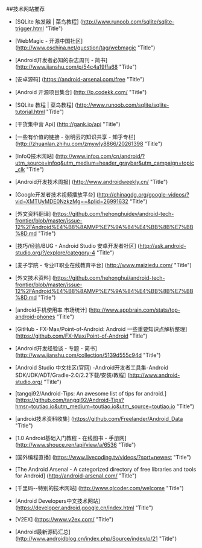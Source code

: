 
##技术网站推荐


* [SQLite 触发器 | 菜鸟教程] (http://www.runoob.com/sqlite/sqlite-trigger.html  "Title")
* [WebMagic - 开源中国社区] (http://www.oschina.net/question/tag/webmagic  "Title")
* [Android开发者必知的杂志周刊 - 简书] (http://www.jianshu.com/p/54c4a19ffa68  "Title")
* [安卓源码] (https://android-arsenal.com/free  "Title")
* [Android 开源项目集合] (http://p.codekk.com/  "Title")
* [SQLite 教程 | 菜鸟教程] (http://www.runoob.com/sqlite/sqlite-tutorial.html  "Title")
* [干货集中营 Api] (http://gank.io/api  "Title")
* [一些有价值的链接 - 张明云的知识共享 - 知乎专栏] (http://zhuanlan.zhihu.com/zmywly8866/20261398  "Title")
* [InfoQ技术网站] (http://www.infoq.com/cn/android/?utm_source=infoq&utm_medium=header_graybar&utm_campaign=topic_clk  "Title")
* [Android开发技术周报] (http://www.androidweekly.cn/  "Title")
* [Google开发者技术视频播放平台] (http://chinagdg.org/google-videos/?vid=XMTUyMDE0NzkzMg==&plid=26991632 "Title")
* [外文资料翻译] (https://github.com/hehonghuidev/android-tech-frontier/blob/master/issue-12%2FAndroid%E4%B8%8AMVP%E7%9A%84%E4%BB%8B%E7%BB%8D.md "Title")
* [技巧/经验/BUG - Android Studio 安卓开发者社区] (http://ask.android-studio.org/?/explore/category-4 "Title")
* [麦子学院 - 专业IT职业在线教育平台] (http://www.maiziedu.com/ "Title")

* [外文技术资料] (https://github.com/hehonghui/android-tech-frontier/blob/master/issue-12%2FAndroid%E4%B8%8AMVP%E7%9A%84%E4%BB%8B%E7%BB%8D.md "Title")
* [android手机使用率 市场统计] (http://www.appbrain.com/stats/top-android-phones "Title")
* [GitHub - FX-Max/Point-of-Android: Android 一些重要知识点解析整理] (https://github.com/FX-Max/Point-of-Android "Title")
* [Android开发经验谈 - 专题 - 简书] (http://www.jianshu.com/collection/5139d555c94d "Title")
* [Android Studio 中文社区(官网) -Android开发者工具集-Android SDK/JDK/ADT/Gradle-2.0/2.2下载/安装/教程] (http://www.android-studio.org/ "Title")
* [tangqi92/Android-Tips: An awesome list of tips for android.] (https://github.com/tangqi92/Android-Tips?hmsr=toutiao.io&utm_medium=toutiao.io&utm_source=toutiao.io "Title")
* [android技术资料收集] (https://github.com/Freelander/Android_Data "Title")
* [1.0 Android基础入门教程 - 在线图书 - 手册网] (http://www.shouce.ren/api/view/a/6536 "Title")
* [国外编程直播] (https://www.livecoding.tv/videos/?sort=newest "Title")
* [The Android Arsenal - A categorized directory of free libraries and tools for Android] (http://android-arsenal.com/ "Title")
* [千里码--特别的技术网站] (http://www.qlcoder.com/welcome "Title")
* [Android Developers中文技术网站] (https://developer.android.google.cn/index.html "Title")
* [V2EX] (https://www.v2ex.com/ "Title")
* [Android最新源码汇总] (http://www.androidblog.cn/index.php/Source/index/p/21 "Title")

